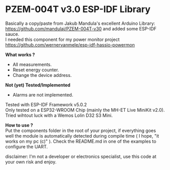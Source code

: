# PZEM-004T v3.0 ESP-IDF Library  
Basically a copy/paste from Jakub Mandula's excellent Arduino Library: https://github.com/mandulaj/PZEM-004T-v30 and added some ESP-IDF sauce.  
I needed this component for my power monitor project https://github.com/wernervanmele/esp-idf-hassio-powermon  
  
 **What works ?**  
- All measurements.
- Reset energy counter.  
- Change the device address.
  
 **Not (yet) Tested/Implemented**  
  - Alarms are not implemented.  
  

Tested with ESP-IDF Framework v5.0.2  
Only tested on a ESP32-WROOM Chip (mainly the MH-ET Live MiniKit v2.0).  
Tried wihtout luck with a Wemos Lolin D32 S3 Mini.  
  
**How to use ?**  
Put the components folder in the root of your project, if everything goes well the module is automatically detected during compile time ( I hope, "it works on my pc (c)" ).
Check the README.md in one of the examples to configure the UART.  
  
  
 
disclaimer: I'm not a developer or electronics specialist, use this code at your own risk and enjoy.  